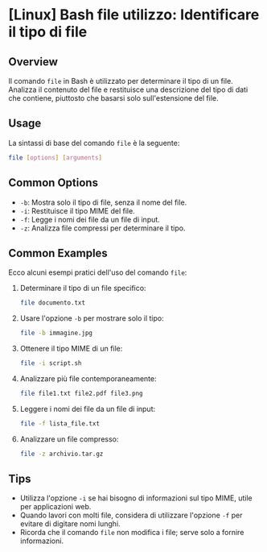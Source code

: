 # [Linux] Bash file utilizzo: Identificare il tipo di file

## Overview
Il comando `file` in Bash è utilizzato per determinare il tipo di un file. Analizza il contenuto del file e restituisce una descrizione del tipo di dati che contiene, piuttosto che basarsi solo sull'estensione del file.

## Usage
La sintassi di base del comando `file` è la seguente:

```bash
file [options] [arguments]
```

## Common Options
- `-b`: Mostra solo il tipo di file, senza il nome del file.
- `-i`: Restituisce il tipo MIME del file.
- `-f`: Legge i nomi dei file da un file di input.
- `-z`: Analizza file compressi per determinare il tipo.

## Common Examples
Ecco alcuni esempi pratici dell'uso del comando `file`:

1. Determinare il tipo di un file specifico:
   ```bash
   file documento.txt
   ```

2. Usare l'opzione `-b` per mostrare solo il tipo:
   ```bash
   file -b immagine.jpg
   ```

3. Ottenere il tipo MIME di un file:
   ```bash
   file -i script.sh
   ```

4. Analizzare più file contemporaneamente:
   ```bash
   file file1.txt file2.pdf file3.png
   ```

5. Leggere i nomi dei file da un file di input:
   ```bash
   file -f lista_file.txt
   ```

6. Analizzare un file compresso:
   ```bash
   file -z archivio.tar.gz
   ```

## Tips
- Utilizza l'opzione `-i` se hai bisogno di informazioni sul tipo MIME, utile per applicazioni web.
- Quando lavori con molti file, considera di utilizzare l'opzione `-f` per evitare di digitare nomi lunghi.
- Ricorda che il comando `file` non modifica i file; serve solo a fornire informazioni.